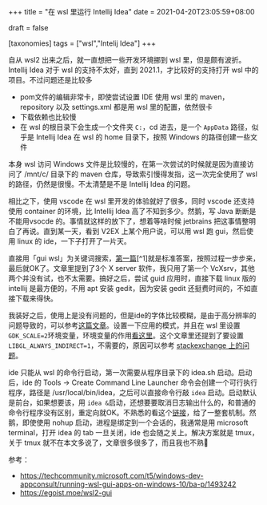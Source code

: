 +++
title = "在 wsl 里运行 Intellij Idea"
date = 2021-04-20T23:05:59+08:00

draft = false

[taxonomies]
tags = ["wsl","Intelij Idea"]
+++

自从 wsl2 出来之后，就一直想把一些开发环境挪到 wsl 里，但是颇有波折。Intellij Idea 对于 wsl 的支持不太好，直到 2021.1，才比较好的支持打开 wsl 中的项目。不过问题还是比较多

- pom文件的编辑非常卡，即使尝试设置 IDE 使用 wsl 里的 maven，repository 以及 settings.xml 都是用 wsl 里的配置，依然很卡
- 下载依赖也比较慢
- 在 wsl 的根目录下会生成一个文件夹 `C:`，cd 进去，是一个 `AppData` 路径，似乎是 Intellij Idea 在 wsl 的 home 目录下，按照 Windows 的路径创建一些文件

本身 wsl 访问 Windows 文件是比较慢的，在第一次尝试的时候就是因为直接访问了 /mnt/c/ 目录下的 maven 仓库，导致索引慢得发指，这一次完全使用了 wsl 的路径，仍然是很慢。不太清楚是不是 Intellij Idea 的问题。

相比之下，使用 vscode 在 wsl 里开发的体验就好了很多，同时 vscode 还支持使用 container 的环境，比 Intellij Idea 高了不知到多少。然鹅，写 Java 断断是不能用vsocde 的。事情就这样的放下了，想着等啥时候 jetbrains 把这事情整明白了再说。直到某一天，看到 V2EX 上某个用户说，可以用 wsl 跑 gui，然后使用 linux 的 ide，一下子打开了一片天。

直接用「gui wsl」为关键词搜索，[第一篇][tutorial][^1]就是标准答案，按照过程一步步来，最后就OK了。文章里提到了3个 X server 软件，我只用了第一个 VcXsrv，其他两个并没有试，也不太需要。搞好之后，尝试 guid 应用时，直接下载 linux 版的 intellij 是最方便的，不用 apt 安装 gedit，因为安装 gedit 还挺费时间的，不如直接下载来得快。

我装好之后，使用上是没有问题的，但是ide的字体比较模糊，是由于高分辨率的问题导致的，可以参考[这篇文章][hdpi]。设置一下应用的模式，并且在 wsl 里设置`GDK_SCALE=2`环境变量，环境变量的作用[看这里][gdk]。这个文章里还提到了要设置`LIBGL_ALWAYS_INDIRECT=1`，不需要的，原因可以参考 [stackexchange 上的问题][stackexchange]。

ide 只能从 wsl 的命令行启动，第一次需要从程序目录下的 idea.sh 启动。启动后，ide 的 Tools -> Create Command Line Launcher 命令会创建一个可行执行程序，路径是 /usr/local/bin/idea，之后可以直接命令行敲 `idea` 启动。启动默认是前台，如果想要该，用 `idea &`启动，还想要要取消日志输出什么的，和普通的命令行程序没有区别，重定向就OK。不熟悉的看这个[链接][idea]，给了一整套机制。然鹅，即使使用 nohup 启动，进程是绑定到一个会话的，我通常是用 microsoft terminal，打开 idea 的 tab 一旦关闭，ide 也会随之关上。解决方案就是 tmux，关于 tmux 就不在本文多说了，文章很多很多了，而且我也不熟:rofl:


参考：
- <https://techcommunity.microsoft.com/t5/windows-dev-appconsult/running-wsl-gui-apps-on-windows-10/ba-p/1493242>
- <https://egoist.moe/wsl2-gui>

[tutorial]: https://techcommunity.microsoft.com/t5/windows-dev-appconsult/running-wsl-gui-apps-on-windows-10/ba-p/1493242
[stackexchange]: https://unix.stackexchange.com/questions/1437/what-does-libgl-always-indirect-1-actually-do
[hdpi]: https://egoist.moe/wsl2-gui
[gdk]: https://wiki.archlinux.org/index.php/HiDPI_(简体中文)#GDK_3_(GTK+_3)
[idea]: https://unix.stackexchange.com/questions/302164/how-to-run-intellj-idea-from-current-directory